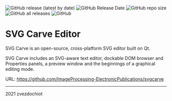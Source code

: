 ![GitHub release (latest by date)](https://img.shields.io/github/v/release/ImageProcessing-ElectronicPublications/svgcarve)
![GitHub Release Date](https://img.shields.io/github/release-date/ImageProcessing-ElectronicPublications/svgcarve)
![GitHub repo size](https://img.shields.io/github/repo-size/ImageProcessing-ElectronicPublications/svgcarve)
![GitHub all releases](https://img.shields.io/github/downloads/ImageProcessing-ElectronicPublications/svgcarve/total)
![GitHub](https://img.shields.io/github/license/ImageProcessing-ElectronicPublications/svgcarve)

# SVG Carve Editor

SVG Carve is an open-source, cross-platform SVG editor built on Qt.

SVG Carve includes an SVG-aware text editor, dockable DOM browser and Properties panels, a preview window and the beginnings of a graphical editing mode.

URL: https://github.com/ImageProcessing-ElectronicPublications/svgcarve

--- 
2021 
zvezdochiot
